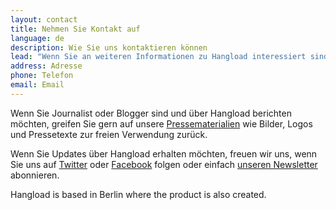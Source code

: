 ```yaml
---
layout: contact
title: Nehmen Sie Kontakt auf
language: de
description: Wie Sie uns kontaktieren können
lead: "Wenn Sie an weiteren Informationen zu Hangload interessiert sind, Feedback haben oder mit uns kooperieren möchten, wenden Sie sich gern per E-Mail an <a class='blue py1' href='mailto:info@hangload.com'>info@hangload.com</a> und wir melden uns schnellstmöglich zurück."
address: Adresse
phone: Telefon
email: Email
---
```


Wenn Sie Journalist oder Blogger sind und über Hangload berichten möchten, greifen Sie gern auf unsere [Pressematerialien](https://www.dropbox.com/sh/38k8pwgyy3iztof/AAB9vqq_IoCSi5qsNgzaQQIaa?dl=0) wie Bilder, Logos und Pressetexte zur freien Verwendung zurück.

Wenn Sie Updates über Hangload erhalten möchten, freuen wir uns, wenn Sie uns auf [Twitter](https://twitter.com/HangLoadBLN) oder [Facebook](https://www.facebook.com/hangload) folgen oder einfach [unseren Newsletter](http://hangload.us8.list-manage2.com/subscribe?u=17786494a7f7d575faf855738&id=f87a66271b) abonnieren.

Hangload is based in Berlin where the product is also created.
